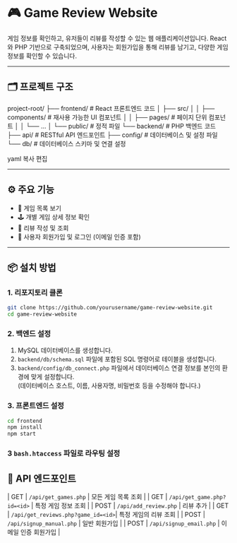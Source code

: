 # 🎮 Game Review Website

게임 정보를 확인하고, 유저들이 리뷰를 작성할 수 있는 웹 애플리케이션입니다. React와 PHP 기반으로 구축되었으며, 사용자는 회원가입을 통해 리뷰를 남기고, 다양한 게임 정보를 확인할 수 있습니다.

---

## 🗂 프로젝트 구조

project-root/
├── frontend/ # React 프론트엔드 코드
│ ├── src/
│ │ ├── components/ # 재사용 가능한 UI 컴포넌트
│ │ ├── pages/ # 페이지 단위 컴포넌트
│ │ └── ...
│ └── public/ # 정적 파일
└── backend/ # PHP 백엔드 코드
├── api/ # RESTful API 엔드포인트
├── config/ # 데이터베이스 및 설정 파일
└── db/ # 데이터베이스 스키마 및 연결 설정

yaml
복사
편집

---

## ⚙️ 주요 기능

- 🎲 게임 목록 보기
- 🕹️ 개별 게임 상세 정보 확인
- 📝 리뷰 작성 및 조회
- 👤 사용자 회원가입 및 로그인 (이메일 인증 포함)

---

## 📦 설치 방법

### 1. 리포지토리 클론

```bash
git clone https://github.com/yourusername/game-review-website.git
cd game-review-website
```


### 2. 백엔드 설정

1. MySQL 데이터베이스를 생성합니다.
2. `backend/db/schema.sql` 파일에 포함된 SQL 명령어로 테이블을 생성합니다.
3. `backend/config/db_connect.php` 파일에서 데이터베이스 연결 정보를 본인의 환경에 맞게 설정합니다.  
   (데이터베이스 호스트, 이름, 사용자명, 비밀번호 등을 수정해야 합니다.)

### 3. 프론트엔드 설정

```bash
cd frontend
npm install
npm start
```

### 3 ```bash.htaccess``` 파일로 라우팅 설정


## 🔌 API 엔드포인트



| GET    | `/api/get_games.php`               | 모든 게임 목록 조회 |
| GET    | `/api/get_game.php?id=<id>`        | 특정 게임 정보 조회 |
| POST   | `/api/add_review.php`              | 리뷰 추가 |
| GET    | `/api/get_reviews.php?game_id=<id>`| 특정 게임의 리뷰 조회 |
| POST   | `/api/signup_manual.php`           | 일반 회원가입 |
| POST   | `/api/signup_email.php`            | 이메일 인증 회원가입 |

